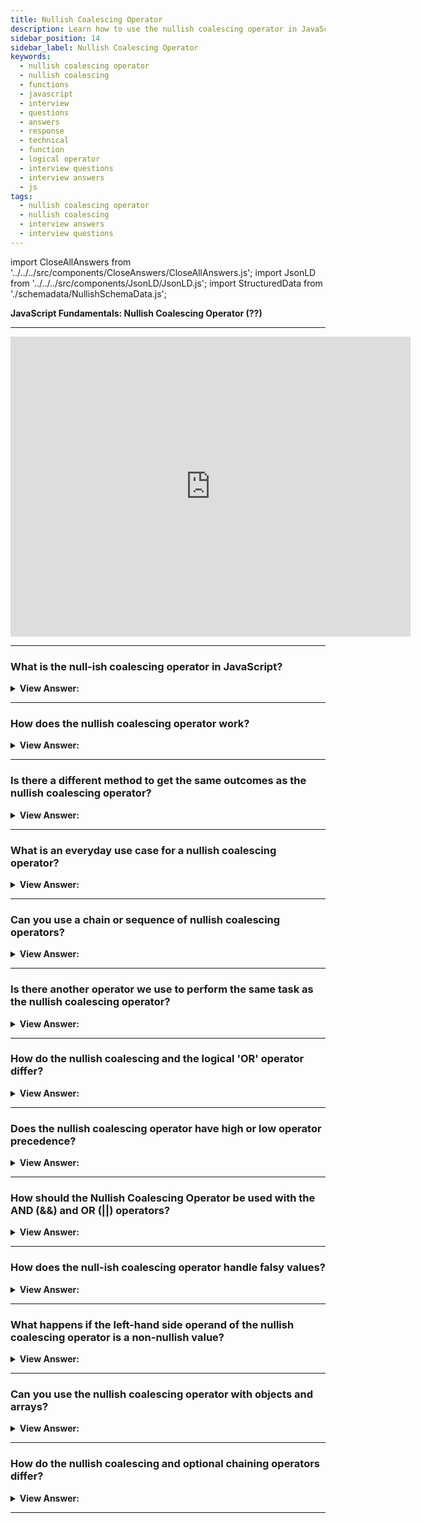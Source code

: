 ```yaml
---
title: Nullish Coalescing Operator
description: Learn how to use the nullish coalescing operator in JavaScript. Explain how the nullish coalescing operator works? Frontend Developer Interview Questions
sidebar_position: 14
sidebar_label: Nullish Coalescing Operator
keywords:
  - nullish coalescing operator
  - nullish coalescing
  - functions
  - javascript
  - interview
  - questions
  - answers
  - response
  - technical
  - function
  - logical operator
  - interview questions
  - interview answers
  - js
tags:
  - nullish coalescing operator
  - nullish coalescing
  - interview answers
  - interview questions
---
```


import CloseAllAnswers from '../../../src/components/CloseAnswers/CloseAllAnswers.js';
import JsonLD from '../../../src/components/JsonLD/JsonLD.js';
import StructuredData from './schemadata/NullishSchemaData.js';

<JsonLD data={StructuredData} />

<head>
  <title>Nullish Coalescing Operator: JavaScript Frontend Interview</title>
</head>

**JavaScript Fundamentals: Nullish Coalescing Operator (??)**

---

<div class='videoWrapper'>
<iframe
    width="640"
    height="480"
    src="https://www.youtube.com/embed/ALH_gpGjHnA"
    frameborder="0"
    allow="autoplay; encrypted-media"
    allowfullscreen
>
</iframe>
</div>

---

<CloseAllAnswers />

### What is the null-ish coalescing operator in JavaScript?

<details>
  <summary><strong>View Answer:</strong></summary>
  <div>
  <div><strong>Interview Response:</strong> Introduced in ES2020, The nullish coalescing operator is a binary operator (??) that returns a value based on a null or undefined condition.</div><br/>
  </div>
</details>

---

### How does the nullish coalescing operator work?

<details>
  <summary><strong>View Answer:</strong></summary>
  <div>
  <div><strong>Interview Response:</strong> The nullish coalescing operator is a binary operator (??) that returns the value of its left-hand side operand if it's not null or undefined; otherwise, it returns the value of its right-hand side operand.</div><br />
  <div><strong>Technical Response:</strong> In simple terms, the ?? returns the first argument if it is not null/undefined—otherwise, the second one.<br /><br />
  <strong>Example:</strong> The nullish coalescing operator, for example, is denoted by two question marks (??).<br /><br />
  <strong>The result of a ?? b is:</strong><br /><br />
    <ol>
      <li>if a is defined, then a,</li>
      <li>if a is not defined, then b.</li>
      </ol>
  </div><br />
  <div><strong className="codeExample">Code Example:</strong><br /><br />

  <div></div>

```js
const foo = null ?? 'default string';
console.log(foo);
// expected output: "default string"

const baz = 0 ?? 42;
console.log(baz);
// expected output: 0
```

  </div>
  </div>
</details>

---

### Is there a different method to get the same outcomes as the nullish coalescing operator?

<details>
  <summary><strong>View Answer:</strong></summary>
  <div>
  <div><strong>Interview Response:</strong> Yes, we can use the not equals strict equality operator to check to see if the first value is not equal to null or undefined, otherwise, it returns the value of its right-hand side operand.
  </div><br />
  <div><strong className="codeExample">Code Example:</strong><br /><br />

  <div></div>

```js
// We can rewrite result = a ?? b using the NOT equal (!==) operator.
result = a !== null && a !== undefined ? a : b;
```

  </div>
  </div>
</details>

---

### What is an everyday use case for a nullish coalescing operator?

<details>
  <summary><strong>View Answer:</strong></summary>
  <div>
  <div><strong>Interview Response:</strong> An everyday use case for the nullish coalescing operator is to provide a default value for a potentially undefined variable.</div><br />
  <div><strong className="codeExample">Code Example:</strong><br /><br />

  <div></div>

```js
// here we show Anonymous if user is not defined
let user;

console.log(user ?? 'Anonymous'); // Anonymous

// if the user has any value except null or undefined
let user = 'John';

console.log(user ?? 'Anonymous'); // John
```

  </div>
  </div>
</details>

---

### Can you use a chain or sequence of nullish coalescing operators?

<details>
  <summary><strong>View Answer:</strong></summary>
  <div>
  <div><strong>Interview Response:</strong> Yes, we can use a sequence of nullish coalescing operators to select the first value from a list that is not null or undefined.</div><br />
  <div><strong className="codeExample">Code Example:</strong><br /><br />

  <div></div>

```js
let firstName = null;
let lastName = null;
let nickName = 'Supercoder';

// shows the first defined value:
console.log(firstName ?? lastName ?? nickName ?? 'Anonymous'); // Supercoder
```

  </div>
  </div>
</details>

---

### Is there another operator we use to perform the same task as the nullish coalescing operator?

<details>
  <summary><strong>View Answer:</strong></summary>
  <div>
  <div><strong>Interview Response:</strong> The logical (||) operator can be used the same way as the nullish coalescing operator.</div><br />
  <div><strong className="codeExample">Code Example:</strong><br /><br />

  <div></div>

```js
let firstName = null;
let lastName = null;
let nickName = 'Supercoder';

// shows the first truthy value:
console.log(firstName || lastName || nickName || 'Anonymous'); // Supercoder
```

  </div>
  </div>
</details>

---

### How do the nullish coalescing and the logical 'OR' operator differ?

<details>
  <summary><strong>View Answer:</strong></summary>
  <div>
  <div><strong>Interview Response:</strong> The nullish coalescing operator only checks for nullish values, null or undefined, while the logical OR operator, checks for any falsy value.
  </div><br />
  <div><strong>Technical Response:</strong> The primary difference is that the Nullish Coalescing Operator (??) returns the right operand only if the left operand is null or undefined, while the Logical OR (||) returns the right operand for any falsy value.
  </div><br />
  <div><strong className="codeExample">Code Example:</strong><br /><br />

  <div></div>

```js
let height = 0;

console.log(height || 100); // 100
console.log(height ?? 100); // 0
```

  </div>
  </div>
</details>

---

### Does the nullish coalescing operator have high or low operator precedence?

<details>
  <summary><strong>View Answer:</strong></summary>
  <div>
  <div><strong>Interview Response:</strong> According to the MDN, the precedence of the nullish coalescing operators is low.</div><br />
  <div><strong>Technical Response:</strong> The precedence of the ?? operator is relatively low: 5 in the MDN table. So ?? is evaluated before = and ?. But after most other operations, such as +, *. So if we’d like to choose a value with ?? in an expression with other operators, consider adding parentheses.<br /><br />
  </div><br />
  <div><strong className="codeExample">Code Example:</strong><br /><br />

  <div></div>

```js
let height = null;
let width = null;

// important: use parentheses
let area = (height ?? 100) * (width ?? 50);

console.log(area); // 5000
```

  </div>
  </div>
</details>

---

### How should the Nullish Coalescing Operator be used with the AND (&&) and OR (||) operators?

<details>
  <summary><strong>View Answer:</strong></summary>
  <div>
  <div><strong>Interview Response:</strong> Using the AND operator directly in line with the nullish coalescing operator is not recommended. It would help by wrapping the AND and OR operators in parentheses as a workaround.</div><br />
  <div><strong>Technical Response:</strong> For safety reasons, JavaScript forbids using ?? together with && and || operators unless parentheses explicitly specify the precedence.<br />
  </div><br />
  <div><strong className="codeExample">Code Example:</strong><br /><br />

  <div></div>

```js
// this will cause a syntax error
let x = 1 && 2 ?? 3; // Error: Syntax error

// Use explicit parentheses to work around it
let x = (1 && 2) ?? 3; // Works

console.log(x); // 2
```

  </div>
  </div>
</details>

---

### How does the null-ish coalescing operator handle falsy values?

<details>
  <summary><strong>View Answer:</strong></summary>
  <div>
  <div><strong>Interview Response:</strong> The nullish coalescing operator treats falsy values (such as 0, '', and false) as truthy values, and returns the left-hand side operand if it's not null or undefined.</div><br/>
  </div>
</details>

---

### What happens if the left-hand side operand of the nullish coalescing operator is a non-nullish value?

<details>
  <summary><strong>View Answer:</strong></summary>
  <div>
  <div><strong>Interview Response:</strong> If the left-hand side operand of the nullish coalescing operator is a non-nullish value, it's simply returned and the right-hand side operand is not evaluated.</div><br/>
  </div>
</details>

---

### Can you use the nullish coalescing operator with objects and arrays?

<details>
  <summary><strong>View Answer:</strong></summary>
  <div>
  <div><strong>Interview Response:</strong> Yes, you can use the nullish coalescing operator with objects and arrays. It will return the first non-null and non-undefined operand, whether it's an object, array, or other data type.
  </div><br />
  <div><strong className="codeExample">Code Example:</strong><br /><br />

  <div></div>

```javascript
let obj1 = null;
let obj2 = { name: "John" };

let resultObj = obj1 ?? obj2;

console.log(resultObj);  // Outputs: { name: "John" }

let arr1 = undefined;
let arr2 = [1, 2, 3];

let resultArr = arr1 ?? arr2;

console.log(resultArr);  // Outputs: [1, 2, 3]
```

In these examples, `resultObj` is assigned the value of `obj2` because `obj1` is null, and `resultArr` is assigned the value of `arr2` because `arr1` is undefined.

  </div>
  </div>
</details>

---

### How do the nullish coalescing and optional chaining operators differ?

<details>
  <summary><strong>View Answer:</strong></summary>
  <div>
  <div><strong>Interview Response:</strong> The nullish coalescing operator provides a default value if a variable is null or undefined, while the optional chaining operator allows you to access properties or methods of an object without getting an error if the object is null or undefined.
  </div><br />
  <div><strong className="codeExample">Code Example:</strong><br /><br />

  <div></div>

```javascript
let user = null;

// Nullish coalescing operator
let username = user?.name ?? 'Guest';

console.log(username);  // Outputs: "Guest"
```

In this code, `user?.name` is trying to access the `name` property of `user`. But `user` is null, so `user?.name` evaluates to undefined. As a result, the nullish coalescing operator `??` then assigns the string 'Guest' to `username`.

```javascript
let user2 = { address: null };

// Optional chaining operator
let address = user2.address?.street;

console.log(address);  // Outputs: undefined
```

In this code, `user2.address?.street` is trying to access the `street` property of `address`. But `address` is null, so `user2.address?.street` evaluates to undefined, which is then assigned to `address`.

  </div>
  </div>
</details>

---
